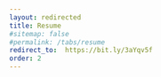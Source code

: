 ```yaml
---
layout: redirected
title: Resume
#sitemap: false
#permalink: /tabs/resume
redirect_to:  https://bit.ly/3aYqv5f
order: 2
---
```

